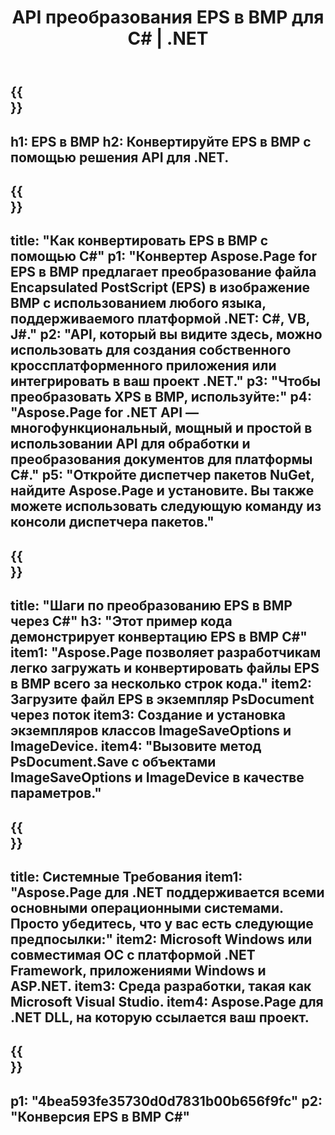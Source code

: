 ﻿---
translation: true
template: /_templates/_conversion-child-net.md
title: API преобразования EPS в BMP для C# | .NET
url: /net/conversion/eps-to-bmp/
description: Пример кода для преобразования EPS в BMP C#. Используйте фрагменты кода API для пакетного преобразования файлов EPS в BMP в VB.NET, Asp.NET или любом приложении на основе .NET.
informat: EPS
outformat: BMP
otherformats: XPS PS
---

{{<section banner>}}
---
h1: EPS в BMP
h2: Конвертируйте EPS в BMP с помощью решения API для .NET.
---

{{<section overview>}}
---
title: "Как конвертировать EPS в BMP с помощью C#"
p1: "Конвертер Aspose.Page for EPS в BMP предлагает преобразование файла Encapsulated PostScript (EPS) в изображение BMP с использованием любого языка, поддерживаемого платформой .NET: C#, VB, J#."
p2: "API, который вы видите здесь, можно использовать для создания собственного кроссплатформенного приложения или интегрировать в ваш проект .NET."
p3: "Чтобы преобразовать XPS в BMP, используйте:"
p4: "Aspose.Page for .NET API — многофункциональный, мощный и простой в использовании API для обработки и преобразования документов для платформы C#."
p5: "Откройте диспетчер пакетов NuGet, найдите Aspose.Page и установите. Вы также можете использовать следующую команду из консоли диспетчера пакетов."
---

{{<section feature1>}}
---
title: "Шаги по преобразованию EPS в BMP через C#"
h3: "Этот пример кода демонстрирует конвертацию EPS в BMP C#"
item1: "Aspose.Page позволяет разработчикам легко загружать и конвертировать файлы EPS в BMP всего за несколько строк кода."
item2: Загрузите файл EPS в экземпляр PsDocument через поток
item3: Создание и установка экземпляров классов ImageSaveOptions и ImageDevice.
item4: "Вызовите метод PsDocument.Save с объектами ImageSaveOptions и ImageDevice в качестве параметров."
---

{{<section feature2>}}
---
title: Системные Требования
item1: "Aspose.Page для .NET поддерживается всеми основными операционными системами. Просто убедитесь, что у вас есть следующие предпосылки:"
item2: Microsoft Windows или совместимая ОС с платформой .NET Framework, приложениями Windows и ASP.NET.
item3: Среда разработки, такая как Microsoft Visual Studio.
item4: Aspose.Page для .NET DLL, на которую ссылается ваш проект.
---

{{<section gist>}}
---
p1: "4bea593fe35730d0d7831b00b656f9fc"
p2: "Конверсия EPS в BMP C#"
---
